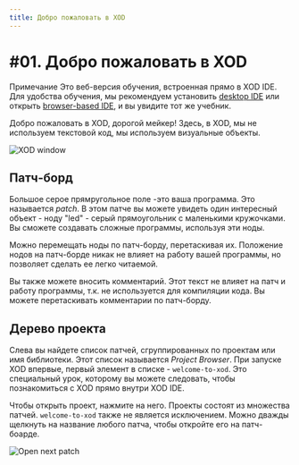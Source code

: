 ```yaml
---
title: Добро пожаловать в XOD
---
```


# #01. Добро пожаловать в XOD

<div class="ui segment note">
<span class="ui ribbon label">Примечание</span>
Это веб-версия обучения, встроенная прямо в XOD IDE.
Для удобства обучения, мы рекомендуем установить
<a href="/downloads/">desktop IDE</a> или открыть
<a href="/ide/">browser-based IDE</a>, и вы увидите тот же учебник.
</div>

Добро пожаловать в XOD, дорогой мейкер! Здесь, в XOD, мы не используем 
текстовой код, мы используем визуальные объекты.

![XOD window](./xod-window.png)

## Патч-борд

Большое серое прямругольное поле -это ваша программа. Это называется *patch*. 
В этом патче вы можете увидеть один интересный объект - ноду "led" - серый 
прямоугольник с маленькими кружочками. Вы сможете создавать сложные 
программы, используя эти ноды.

Можно перемещать ноды по патч-борду, перетаскивая их. 
Положение нодов на патч-борде никак не влияет на работу 
вашей программы, но позволяет сделать ее легко читаемой.

Вы также можете вносить комментарий. Этот текст не влияет на
патч и работу программы, т.к. не используется для компиляции кода. 
Вы можете перетаскивать комментарии по патч-борду.

## Дерево проекта

Слева вы найдете список патчей, сгруппированных по проектам или
имя библиотеки. Этот список называется *Project Browser*. 
При запуске XOD впервые, первый элемент в списке - `welcome-to-xod`. 
Это специальный урок, которому вы можете следовать, чтобы познакомиться с 
XOD прямо внутри XOD IDE.

Чтобы открыть проект, нажмите на него. Проекты состоят из множества патчей. 
`welcome-to-xod` также не является исключением. 
Можно дважды щелкнуть на название любого патча, чтобы
откройте его на патч-боарде.

![Open next patch](./open-next-patch.gif)
